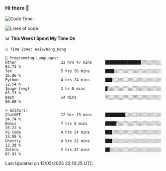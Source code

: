 ### Hi there 👋

<!--
**nicehiro/nicehiro** is a ✨ _special_ ✨ repository because its `README.md` (this file) appears on your GitHub profile.

Here are some ideas to get you started:

- 🔭 I’m currently working on ...
- 🌱 I’m currently learning ...
- 👯 I’m looking to collaborate on ...
- 🤔 I’m looking for help with ...
- 💬 Ask me about ...
- 📫 How to reach me: ...
- 😄 Pronouns: ...
- ⚡ Fun fact: ...
-->

<!--START_SECTION:waka-->
![Code Time](http://img.shields.io/badge/Code%20Time-656%20hrs%201%20min-blue)

![Lines of code](https://img.shields.io/badge/From%20Hello%20World%20I%27ve%20Written-1.7%20million%20lines%20of%20code-blue)

📊 **This Week I Spent My Time On** 

```text
🕑︎ Time Zone: Asia/Hong_Kong

💬 Programming Languages: 
Other                    22 hrs 47 mins      ████████████████░░░░░░░░░   64.74 % 
TeX                      5 hrs 56 mins       ████░░░░░░░░░░░░░░░░░░░░░   16.86 % 
Python                   4 hrs 24 mins       ███░░░░░░░░░░░░░░░░░░░░░░   12.54 % 
Image (svg)              1 hr 8 mins         █░░░░░░░░░░░░░░░░░░░░░░░░   03.23 % 
Bash                     14 mins             ░░░░░░░░░░░░░░░░░░░░░░░░░   00.68 % 

🔥 Editors: 
ChatGPT                  12 hrs 13 mins      █████████░░░░░░░░░░░░░░░░   34.74 % 
Emacs                    7 hrs 6 mins        █████░░░░░░░░░░░░░░░░░░░░   20.21 % 
VS Code                  4 hrs 54 mins       ███░░░░░░░░░░░░░░░░░░░░░░   13.95 % 
Ghostty                  4 hrs 21 mins       ███░░░░░░░░░░░░░░░░░░░░░░   12.39 % 
Zotero                   2 hrs 47 mins       ██░░░░░░░░░░░░░░░░░░░░░░░   07.93 % 
```


 Last Updated on 12/05/2025 22:18:25 UTC
<!--END_SECTION:waka-->
